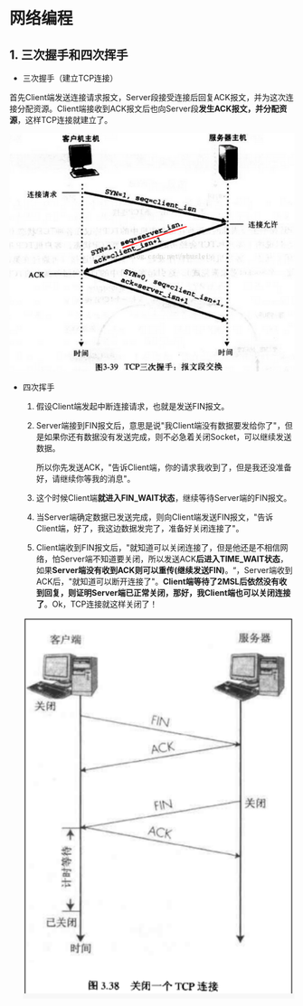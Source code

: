 # 网络编程

## 1. 三次握手和四次挥手

- 三次握手（建立TCP连接）

首先Client端发送连接请求报文，Server段接受连接后回复ACK报文，并为这次连接分配资源。Client端接收到ACK报文后也向Server段**发生ACK报文，并分配资源**，这样TCP连接就建立了。

![1622469448495](img\TCP三次握手.png)

- 四次挥手

  1. 假设Client端发起中断连接请求，也就是发送FIN报文。

  2. Server端接到FIN报文后，意思是说"我Client端没有数据要发给你了"，但是如果你还有数据没有发送完成，则不必急着关闭Socket，可以继续发送数据。

     所以你先发送ACK，"告诉Client端，你的请求我收到了，但是我还没准备好，请继续你等我的消息"。

  3. 这个时候Client端**就进入FIN_WAIT状态**，继续等待Server端的FIN报文。

  4. 当Server端确定数据已发送完成，则向Client端发送FIN报文，"告诉Client端，好了，我这边数据发完了，准备好关闭连接了"。

  5. Client端收到FIN报文后，"就知道可以关闭连接了，但是他还是不相信网络，怕Server端不知道要关闭，所以发送ACK**后进入TIME_WAIT状态**，如果**Server端没有收到ACK则可以重传(继续发送FIN)**。“，Server端收到ACK后，"就知道可以断开连接了"。**Client端等待了2MSL后依然没有收到回复，则证明Server端已正常关闭，那好，我Client端也可以关闭连接了**。Ok，TCP连接就这样关闭了！ 

  ![1622469532986](img\TCP四次挥手.png)